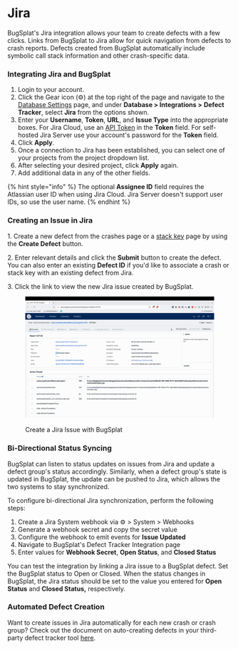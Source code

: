 # Jira

BugSplat's Jira integration allows your team to create defects with a few clicks. Links from BugSplat to Jira allow for quick navigation from defects to crash reports. Defects created from BugSplat automatically include symbolic call stack information and other crash-specific data.

### Integrating Jira and BugSplat

1. Login to your account.
2. Click the Gear icon (⚙️) at the top right of the page and navigate to the [Database Settings](https://app.bugsplat.com/v2/database/integrations) page, and under **Database > Integrations >** **Defect Tracker**, select **Jira** from the options shown.
3. Enter your **Username**, **Token**, **URL**, and **Issue Type** into the appropriate boxes. For Jira Cloud, use an [API Token](https://id.atlassian.com/manage-profile/security/api-tokens) in the **Token** field. For self-hosted Jira Server use your account's password for the **Token** field.
4. Click **Apply**.
5. Once a connection to Jira has been established, you can select one of your projects from the project dropdown list.
6. After selecting your desired project, click **Apply** again.
7. Add additional data in any of the other fields.

{% hint style="info" %}
The optional **Assignee ID** field requires the Atlassian user ID when using Jira Cloud. Jira Server doesn't support user IDs, so use the user name.
{% endhint %}

### Creating an Issue in Jira

1\. Create a new defect from the crashes page or a [stack key](../../../../education/bugsplat-terminology.md#stack-key) page by using the **Create Defect** button.

2\. Enter relevant details and click the **Submit** button to create the defect. You can also enter an existing **Defect ID** if you'd like to associate a crash or stack key with an existing defect from Jira.

3\. Click the link to view the new Jira issue created by BugSplat.

<figure><img src="../../../../.gitbook/assets/output (4).gif" alt=""><figcaption><p>Create a Jira Issue with BugSplat</p></figcaption></figure>

### Bi-Directional Status Syncing

BugSplat can listen to status updates on issues from Jira and update a defect group's status accordingly. Similarly, when a defect group's state is updated in BugSplat, the update can be pushed to Jira, which allows the two systems to stay synchronized.

To configure bi-directional Jira synchronization, perform the following steps:

1. Create a Jira System webhook via ⚙️ > System > Webhooks
2. Generate a webhook secret and copy the secret value
3. Configure the webhook to emit events for **Issue Updated**
4. Navigate to BugSplat's Defect Tracker Integration page
5. Enter values for **Webhook Secret**, **Open Status**, and **Closed Status**

You can test the integration by linking a Jira issue to a BugSplat defect. Set the BugSplat status to Open or Closed. When the status changes in BugSplat, the Jira status should be set to the value you entered for **Open Status** and **Closed Status,** respectively.

### Automated Defect Creation

Want to create issues in Jira automatically for each new crash or crash group? Check out the document on auto-creating defects in your third-party defect tracker tool [here](auto-creating-defects-from-bugsplat-databases-in-attached-third-party-trackers.md).

